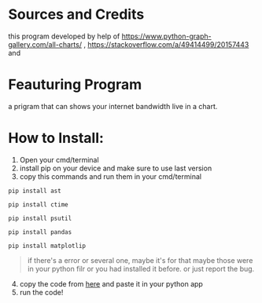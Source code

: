 # Sources and Credits
this program developed by help of https://www.python-graph-gallery.com/all-charts/ , https://stackoverflow.com/a/49414499/20157443 and
# Feauturing Program
a prigram that can shows your internet bandwidth live in a chart.
# How to Install:
1) Open your cmd/terminal
2) install pip on your device and make sure to use last version
3) copy this commands and run them in your cmd/terminal

`pip install ast`

`pip install ctime`

`pip install psutil`

`pip install pandas`

`pip install matplotlip`

>if there's a error or several one, maybe it's for that maybe those were in your python filr or you had installed it before. or just report the bug.
4) copy the code from [here](https://github.com/amiraligpu/Internet_Bandwidth_Chart_Live/blob/main/Sources/winLin) and paste it in your python app
5) run the code!
